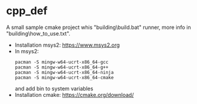 # cpp_def

A small sample cmake project whis "building\build.bat" runner, more info in "building\how_to_use.txt".

- Installation msys2: https://www.msys2.org
- In msys2:
  ```
  pacman -S mingw-w64-ucrt-x86_64-gcc
  pacman -S mingw-w64-ucrt-x86_64-g++
  pacman -S mingw-w64-ucrt-x86_64-ninja
  pacman -S mingw-w64-ucrt-x86_64-cmake
  ```
  and add bin to system variables
- Installation cmake: https://cmake.org/download/
